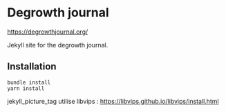 # Degrowth journal

https://degrowthjournal.org/

Jekyll site for the degrowth journal.

## Installation

```
bundle install
yarn install
```

jekyll_picture_tag utilise libvips : https://libvips.github.io/libvips/install.html

